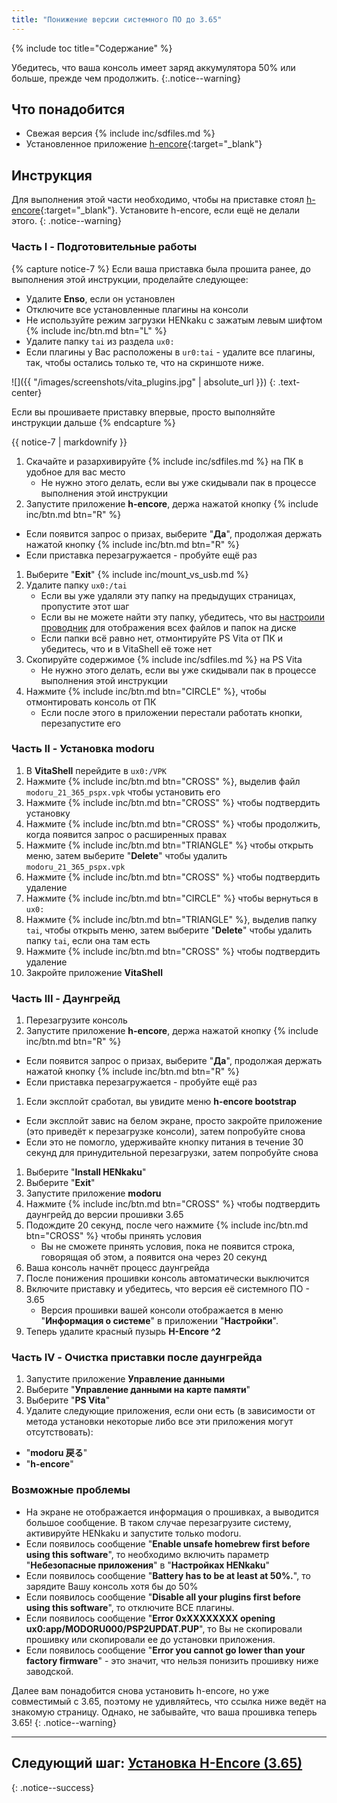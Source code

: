 ```yaml
---
title: "Понижение версии системного ПО до 3.65"
---
```


{% include toc title="Содержание" %}

Убедитесь, что ваша консоль имеет заряд аккумулятора 50% или больше, прежде чем продолжить.
{:.notice--warning}

## Что понадобится

* Свежая версия {% include inc/sdfiles.md %}
* Установленное приложение [h-encore](installing-h-encore){:target="_blank"}

## Инструкция 

Для выполнения этой части необходимо, чтобы на приставке стоял [h-encore](installing-h-encore){:target="_blank"}. Установите h-encore, если ещё не делали этого.
{: .notice--warning}

### Часть I - Подготовительные работы

{% capture notice-7 %}
Если ваша приставка была прошита ранее, до выполнения этой инструкции, проделайте следующее:
* Удалите **Enso**, если он установлен
* Отключите все установленные плагины на консоли
* Не используйте режим загрузки HENkaku с зажатым левым шифтом {% include inc/btn.md btn="L" %}
* Удалите папку `tai` из раздела `ux0:`
* Если плагины у Вас расположены в `ur0:tai` - удалите все плагины, так, чтобы остались только те, что на скриншоте ниже.

![]({{ "/images/screenshots/vita_plugins.jpg" | absolute_url }})
{: .text-center}

Если вы прошиваете приставку впервые, просто выполняйте инструкции дальше
{% endcapture %}
<div class="notice--danger">{{ notice-7 | markdownify }}</div>

1. Скачайте и разархивируйте {% include inc/sdfiles.md %} на ПК в удобное для вас место
    * Не нужно этого делать, если вы уже скидывали пак в процессе выполнения этой инструкции
1. Запустите приложение **h-encore**, держа нажатой кнопку {% include inc/btn.md btn="R" %}
  + Если появится запрос о призах, выберите "**Да**", продолжая держать нажатой кнопку {% include inc/btn.md btn="R" %}
  + Если приставка перезагружается - пробуйте ещё раз
1. Выберите "**Exit**"
{% include inc/mount_vs_usb.md %}
1. Удалите папку `ux0:/tai`
    * Если вы уже удаляли эту папку на предыдущих страницах, пропустите этот шаг
    * Если вы не можете найти эту папку, убедитесь, что вы [настроили проводник](https://customfw.xyz/file-extensions-windows) для отображения всех файлов и папок на диске
    * Если папки всё равно нет, отмонтируйте PS Vita от ПК и убедитесь, что и в VitaShell её тоже нет 
1. Скопируйте содержимое {% include inc/sdfiles.md %} на PS Vita
    * Не нужно этого делать, если вы уже скидывали пак в процессе выполнения этой инструкции 
1. Нажмите {% include inc/btn.md btn="CIRCLE" %}, чтобы отмонтировать консоль от ПК
    * Если после этого в приложении перестали работать кнопки, перезапустите его

### Часть II - Установка modoru

1. В **VitaShell** перейдите в `ux0:/VPK`
1. Нажмите {% include inc/btn.md btn="CROSS" %}, выделив файл `modoru_21_365_pspx.vpk` чтобы установить его
1. Нажмите {% include inc/btn.md btn="CROSS" %} чтобы подтвердить установку
1. Нажмите {% include inc/btn.md btn="CROSS" %} чтобы продолжить, когда появится запрос о расширенных правах
1. Нажмите {% include inc/btn.md btn="TRIANGLE" %} чтобы открыть меню, затем выберите "**Delete**" чтобы удалить `modoru_21_365_pspx.vpk`
1. Нажмите {% include inc/btn.md btn="CROSS" %} чтобы подтвердить удаление
1. Нажмите {% include inc/btn.md btn="CIRCLE" %} чтобы вернуться в `ux0:`
1. Нажмите {% include inc/btn.md btn="TRIANGLE" %}, выделив папку `tai`, чтобы открыть меню, затем выберите "**Delete**" чтобы удалить папку `tai`, если она там есть
1. Нажмите {% include inc/btn.md btn="CROSS" %} чтобы подтвердить удаление
1. Закройте приложение **VitaShell**

### Часть III - Даунгрейд

1. Перезагрузите консоль
1. Запустите приложение **h-encore**, держа нажатой кнопку {% include inc/btn.md btn="R" %}
  + Если появится запрос о призах, выберите "**Да**", продолжая держать нажатой кнопку {% include inc/btn.md btn="R" %}
  + Если приставка перезагружается - пробуйте ещё раз
1. Если эксплойт сработал, вы увидите меню **h-encore bootstrap**
  + Если эксплойт завис на белом экране, просто закройте приложение (это приведёт к перезагрузке консоли), затем попробуйте снова
  + Если это не помогло, удерживайте кнопку питания в течение 30 секунд для принудительной перезагрузки, затем попробуйте снова
1. Выберите "**Install HENkaku**"
1. Выберите "**Exit**"
1. Запустите приложение **modoru**
1. Нажмите {% include inc/btn.md btn="CROSS" %} чтобы подтвердить даунгрейд до версии прошивки 3.65
1. Подождите 20 секунд, после чего нажмите {% include inc/btn.md btn="CROSS" %} чтобы принять условия
    * Вы не сможете принять условия, пока не появится строка, говорящая об этом, а появится она через 20 секунд
1. Ваша консоль начнёт процесс даунгрейда
1. После понижения прошивки консоль автоматически выключится
1. Включите приставку и убедитесь, что версия её системного ПО - 3.65
    * Версия прошивки вашей консоли отображается в меню "**Информация о системе**" в приложении "**Настройки**".
1. Теперь удалите красный пузырь **H-Encore ^2**

### Часть IV - Очистка приставки после даунгрейда

1. Запустите приложение **Управление данными**
1. Выберите "**Управление данными на карте памяти**"
1. Выберите "**PS Vita**"
1. Удалите следующие приложения, если они есть (в зависимости от метода установки некоторые либо все эти приложения могут отсутствовать):
  + "**modoru 戻る**"
  + "**h-encore**"
    
### Возможные проблемы

- На экране не отображается информация о прошивках, а выводится большое сообщение. В таком случае перезагрузите систему, активируйте HENkaku и запустите только modoru.
- Если появилось сообщение "**Enable unsafe homebrew first before using this software**", то необходимо включить параметр "**Небезопасные приложения**" в "**Настройках HENkaku**"
- Если появилось сообщение "**Battery has to be at least at 50%.**", то зарядите Вашу консоль хотя бы до 50%
- Если появилось сообщение "**Disable all your plugins first before using this software**", то отключите ВСЕ плагины.
- Если появилось сообщение "**Error 0xXXXXXXXX opening ux0:app/MODORU000/PSP2UPDAT.PUP**", то Вы не скопировали прошивку или скопировали ее до установки приложения.
- Если появилось сообщение "**Error you cannot go lower than your factory firmware**" - это значит, что нельзя понизить прошивку ниже заводской.

Далее вам понадобится снова установить h-encore, но уже совместимый с 3.65, поэтому не удивляйтесь, что ссылка ниже ведёт на знакомую страницу. Однако, не забывайте, что ваша прошивка теперь 3.65!
{: .notice--warning}

___

## Следующий шаг: [Установка H-Encore (3.65)](installing-h-encore)
{: .notice--success}

<script>
	localStorage.setItem('downgrade-to-365', 1);
</script>